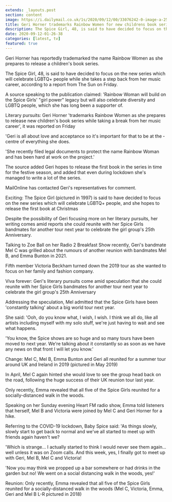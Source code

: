 ```yaml
---
extends: _layouts.post
section: content
image: https://i.dailymail.co.uk/1s/2020/09/12/00/33076242-0-image-a-25_1599868746898.jpg 
title: Geri Horner trademarks Rainbow Women for new childrens book series 
description: The Spice Girl, 48, is said to have decided to focus on the new series which will celebrate LGBTQ+ people while she takes a step back from her music career, it was reported on Friday. 
date: 2020-09-12-01-26-38 
categories: [latest, tv] 
featured: true 
--- 
```

Geri Horner has reportedly trademarked the name Rainbow Women as she prepares to release a children's book series.

The Spice Girl, 48, is said to have decided to focus on the new series which will celebrate LGBTQ+ people while she takes a step back from her music career, according to a report from The Sun on Friday.

A source speaking to the publication claimed: 'Rainbow Woman will build on the Spice Girls' "girl power" ­legacy but will also celebrate ­diversity and LGBTQ people, which she has long been a supporter of.

Literary pursuits: Geri Horner 'trademarks Rainbow Women as she prepares to release new children's book series while taking a break from her music career', it was reported on Friday

'Geri is all about love and ­acceptance so it's important for that to be at the ­centre of everything she does.

'She recently filed legal ­documents to protect the name Rainbow Woman and has been hard at work on the project.'

The source added Geri hopes to release the first book in the series in time for the festive season, and added that even during lockdown she's managed to write a lot of the series. 

MailOnline has contacted Geri's representatives for comment.

Exciting: The Spice Girl (pictured in 1997) is said to have decided to focus on the new series which will celebrate LGBTQ+ people, and she hopes to release the first book at Christmas

Despite the possibility of Geri focusing more on her literary pursuits, her writing comes amid reports she could reunite with her Spice Girls bandmates for another tour next year to celebrate the girl group's 25th Anniversary.

Talking to Zoe Ball on her Radio 2 Breakfast Show recently, Geri's bandmate Mel C was grilled about the rumours of another reunion with bandmates Mel B, and Emma Bunton in 2021.

Fifth member Victoria Beckham turned down the 2019 tour as she wanted to focus on her family and fashion company. 

Viva forever: Geri's literary pursuits come amid speculation that she could reunite with her Spice Girls bandmates for another tour next year to celebrate the girl group's 25th Anniversary

Addressing the speculation, Mel admitted that the Spice Girls have been 'constantly talking' about a big world tour next year.

She said: 'Ooh, do you know what, I wish, I wish. I think we all do, like all artists including myself with my solo stuff, we're just having to wait and see what happens. 

'You know, the Spice shows are so huge and so many tours have been moved to next year. We're talking about it constantly so as soon as we have any news on that front I will let you know.' 

Change: Mel C, Mel B, Emma Bunton and Geri all reunited for a summer tour around UK and Ireland in 2019 (pictured in May 2019)

In April, Mel C again hinted she would love to see the group head back on the road, following the huge success of their UK reunion tour last year.

Only recently, Emma revealed that all five of the Spice Girls reunited for a socially-distanced walk in the woods.

Speaking on her Sunday evening Heart FM radio show, Emma told listeners that herself, Mel B and Victoria were joined by Mel C and Geri Horner for a hike.

Referring to the COVID-19 lockdown, Baby Spice said: 'As things slowly, slowly start to get back to normal and we've all started to meet up with friends again haven't we? 

'Which is strange… I actually started to think I would never see them again… well unless it was on Zoom calls. And this week, yes, I finally got to meet up with Geri, Mel B, Mel C and Victoria!

'Now you may think we propped up a bar somewhere or had drinks in the garden but no! We went on a social distancing walk in the woods, yes!' 

Reunion: Only recently, Emma revealed that all five of the Spice Girls reunited for a socially-distanced walk in the woods (Mel C, Victoria, Emma, Geri and Mel B L-R pictured in 2018) 

